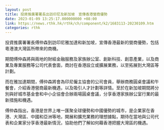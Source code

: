 ```yaml
---
layout: post
title: 投資推廣署署長出訪印尼及新加坡　宣傳香港營商優勢
date: 2023-01-09 13:25:17.000000000 +08:00
link: https://news.rthk.hk/rthk/ch/component/k2/1683113-20230109.htm
categories: rthk
---
```


投資推廣署署長傅仲森到訪印尼雅加達和新加坡，宣傳香港最新的營商優勢，包括粵港澳大灣區所帶來的商機。

期間傅仲森將與兩地的財經金融服務及家族辦公室、創新科技、創意產業，以及商業及專業服務等公司代表會面，商討在香港設立或擴展業務，以至拓展到大灣區等計劃。

而在雅加達期間，傅仲森將會為印尼僱主協會的公司會員，舉辦商務圓桌會議和午餐會，介紹香港營商最新機遇，以及吸引人才計劃等詳情。至於在新加坡期間將分別與好城市基金會和中小企協會合辦兩場圓桌會議，分享香港家族辦公室行業的最新措施和機遇。

傅仲森指出，香港是世界上唯一匯聚全球優勢和中國優勢的城市，是企業家在香港、大灣區、中國和亞洲等地，開展和擴充業務的理想據點，期待在當地與公司代表和企業家分享香港最新情況，協助他們了解如何藉香港把握大灣區的機遇。
